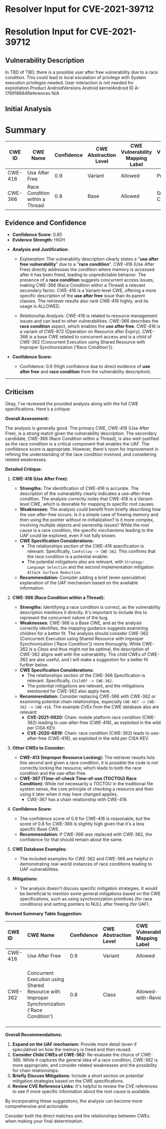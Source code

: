 # Resolver Input for CVE-2021-39712

# Resolution Input for CVE-2021-39712

## Vulnerability Description
In TBD of TBD, there is a possible user after free vulnerability due to a race condition. This could lead to local escalation of privilege with System execution privileges needed. User interaction is not needed for exploitation.Product AndroidVersions Android kernelAndroid ID A-176918884References N/A

## Initial Analysis
# Summary
| CWE ID | CWE Name | Confidence | CWE Abstraction Level | CWE Vulnerability Mapping Label | CWE-Vulnerability Mapping Notes |
|---|---|---|---|---|---|
| CWE-416 | Use After Free | 0.9 | Variant | Allowed | Primary CWE |
| CWE-366 | Race Condition within a Thread | 0.8 | Base | Allowed | Secondary Candidate |

## Evidence and Confidence

*   **Confidence Score:** 0.85
*   **Evidence Strength:** HIGH

- **Analysis and Justification:**  
  - *Explanation:* The vulnerability description clearly states a "**use after free vulnerability**" due to a "**race condition**". CWE-416 (Use After Free) directly addresses the condition where memory is accessed after it has been freed, leading to unpredictable behavior. The presence of a **race condition** suggests concurrent access issues, making CWE-366 (Race Condition within a Thread) a relevant secondary factor. CWE-416 is a Variant-level CWE, offering a more specific description of the **use after free** issue than its parent classes. The retriever results also rank CWE-416 highly, and its usage is ALLOWED.
  
  - *Relationship Analysis:* CWE-416 is related to resource management issues and can lead to other vulnerabilities. CWE-366 describes the **race condition** aspect, which enables the **use after free**. CWE-416 is a variant of CWE-672 (Operation on Resource after Expiry). CWE-366 is a base CWE related to concurrent access and is a child of CWE-362 (Concurrent Execution using Shared Resource with Improper Synchronization ('Race Condition')).

- **Confidence Score:**  
  - Confidence: 0.9 (High confidence due to direct evidence of **use after free** and **race condition** from the vulnerability description).
---

## Criticism
Okay, I've reviewed the provided analysis along with the full CWE specifications. Here's a critique:

**Overall Assessment:**

The analysis is generally good. The primary CWE, CWE-416 (Use After Free), is a strong match given the vulnerability description. The secondary candidate, CWE-366 (Race Condition within a Thread), is also well-justified as the race condition is a critical component that enables the UAF. The confidence score is appropriate.  However, there's room for improvement in refining the understanding of the race condition involved, and considering related weaknesses.

**Detailed Critique:**

1.  **CWE-416 (Use After Free):**

    *   **Strengths:** The identification of CWE-416 is accurate. The description of the vulnerability clearly indicates a use-after-free condition. The analysis correctly notes that CWE-416 is a Variant-level CWE, which is desirable for mapping to specific root causes.
    *   **Weaknesses:** The analysis could benefit from briefly describing *how* the use-after-free occurs.  Is it a simple case of freeing memory and then using the pointer without re-initialization?  Is it more complex, involving multiple objects and ownership issues? While the root cause is a race condition, the specific *mechanisms* leading to the UAF could be explored, even if not fully known.
    *   **CWE Specification Considerations:**
        *   The relationships section of the CWE-416 specification is relevant. Specifically, `CanFollow -> CWE-362`. This confirms that the race condition is a potential enabler.
        *   The potential mitigations also are relevant, with `Strategy: Language Selection` and the second implementation mitigation `Attack Surface Reduction`.
    *   **Recommendation:** Consider adding a brief (even speculative) explanation of the UAF mechanism based on the available information.

2.  **CWE-366 (Race Condition within a Thread):**

    *   **Strengths:** Identifying a race condition is correct, as the vulnerability description mentions it directly. It's important to include this to represent the concurrent nature of the bug.
    *   **Weaknesses:** CWE-366 is a Base CWE, and as the analysis correctly identifies, the mapping guidance suggests examining children for a better fit.  The analysis should consider CWE-362 (Concurrent Execution using Shared Resource with Improper Synchronization ('Race Condition')) more thoroughly.  While CWE-362 is a *Class* and thus might not be optimal, the description of CWE-362 aligns well with the vulnerability.  The child CWEs of CWE-362 are also useful, and I will make a suggestion for a better fit further below.
    *   **CWE Specification Considerations:**
        *   The relationships section of the CWE-366 Specification is relevant. Specifically, `ChildOf -> CWE-362`.
        *   The potential mitigations are relevant, and the mitigations mentioned for CWE-362 also apply here.
    *   **Recommendation:** Consider replacing CWE-366 with CWE-362 or examining potential chain relationships, especially `CWE-667 -> CWE-362 -> CWE-416`. The example CVEs from the CWE database also are relevant:
        *   **CVE-2021-0920:** Chain: mobile platform race condition (CWE-362) leading to use-after-free (CWE-416), as exploited in the wild per CISA KEV.
        *   **CVE-2020-6819:** Chain: race condition (CWE-362) leads to use-after-free (CWE-416), as exploited in the wild per CISA KEV.

3.  **Other CWEs to Consider:**

    *   **CWE-413 (Improper Resource Locking):** The retriever results lists this second and given a race condition, it is possible the code is not correctly locking the resource, which leads to both the race condition and the use-after-free.
    *   **CWE-367 (Time-of-check Time-of-use (TOCTOU) Race Condition):** While not necessarily a TOCTOU in the traditional file system sense, the core principle of checking a resource and then using it later when it may have changed applies.
        * CWE-367 has a chain relationship with CWE-416.

4.  **Confidence Score:**

    *   The confidence score of 0.9 for CWE-416 is reasonable, but the score of 0.8 for CWE-366 is slightly high given that it's a less specific Base CWE.
    *   **Recommendation:** If CWE-366 was replaced with CWE-362, the confidence for that should remain about the same.

5.  **CWE Database Examples:**

    *   The included examples for CWE-362 and CWE-366 are helpful in demonstrating real-world instances of race conditions leading to UAF vulnerabilities.

6.  **Mitigations:**

    *   The analysis doesn't discuss specific mitigation strategies. It would be beneficial to mention some general mitigations based on the CWE specifications, such as using synchronization primitives (for race conditions) and setting pointers to NULL after freeing (for UAF).

**Revised Summary Table Suggestion:**

| CWE ID  | CWE Name                                                                                    | Confidence | CWE Abstraction Level | CWE Vulnerability Mapping Label | CWE-Vulnerability Mapping Notes                                                                                                                     |
| :------ | :------------------------------------------------------------------------------------------ | :--------- | :---------------------- | :------------------------------ | :-------------------------------------------------------------------------------------------------------------------------------------------------- |
| CWE-416 | Use After Free                                                                              | 0.9        | Variant                | Allowed                       | Primary CWE                                                                                                                                       |
| CWE-362 | Concurrent Execution using Shared Resource with Improper Synchronization ('Race Condition') | 0.8        | Class                  | Allowed-with-Review             | Secondary Candidate - Consider that a more specific child of CWE-362 may be a better fit given more information.                                                                        |

**Overall Recommendations:**

1.  **Expand on the UAF mechanism:**  Provide more detail (even if speculative) on how the memory is freed and then reused.
2.  **Consider Child CWEs of CWE-362:** Re-evaluate the choice of CWE-366. While it captures the general idea of a race condition, CWE-362 is more appropriate, and consider related weaknesses and the possibility for chain relationships.
3.  **Briefly Discuss Mitigations:** Include a short section on potential mitigation strategies based on the CWE specifications.
4.  **Review CVE Reference Links:** It's helpful to review the CVE references to see if more specific information about the root cause is available.

By incorporating these suggestions, the analysis can become more comprehensive and actionable.

Consider both the direct matches and the relationships between CWEs
when making your final determination.
        